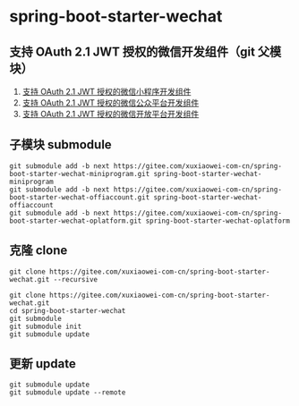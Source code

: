 # spring-boot-starter-wechat

## 支持 OAuth 2.1 JWT 授权的微信开发组件（git 父模块）

1. [支持 OAuth 2.1 JWT 授权的微信小程序开发组件](https://gitee.com/xuxiaowei-com-cn/spring-boot-starter-wechat-miniprogram)
2. [支持 OAuth 2.1 JWT 授权的微信公众平台开发组件](https://gitee.com/xuxiaowei-com-cn/spring-boot-starter-wechat-offiaccount)
3. [支持 OAuth 2.1 JWT 授权的微信开放平台开发组件](https://gitee.com/xuxiaowei-com-cn/spring-boot-starter-wechat-oplatform)

## 子模块 submodule

```shell
git submodule add -b next https://gitee.com/xuxiaowei-com-cn/spring-boot-starter-wechat-miniprogram.git spring-boot-starter-wechat-miniprogram
git submodule add -b next https://gitee.com/xuxiaowei-com-cn/spring-boot-starter-wechat-offiaccount.git spring-boot-starter-wechat-offiaccount
git submodule add -b next https://gitee.com/xuxiaowei-com-cn/spring-boot-starter-wechat-oplatform.git spring-boot-starter-wechat-oplatform
```

## 克隆 clone

```shell
git clone https://gitee.com/xuxiaowei-com-cn/spring-boot-starter-wechat.git --recursive
```

```shell
git clone https://gitee.com/xuxiaowei-com-cn/spring-boot-starter-wechat.git
cd spring-boot-starter-wechat
git submodule
git submodule init
git submodule update
```

## 更新 update

```shell
git submodule update
git submodule update --remote
```
